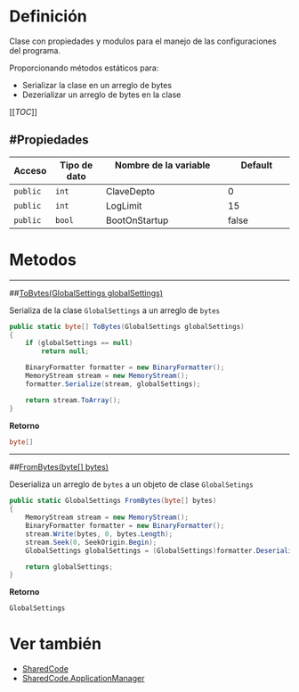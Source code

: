 # Definición
Clase con propiedades y modulos para el manejo de las configuraciones del programa.

Proporcionando métodos estáticos para: 
- Serializar la clase en un arreglo de bytes
- Dezerializar un arreglo de bytes en la clase

[[_TOC_]]

#Propiedades
----

| Acceso   | Tipo de dato | Nombre de la variable &emsp;&emsp;&emsp;&emsp;&emsp; | Default &emsp;&emsp;&emsp;&emsp; |
|----------|--------------|------------------------------------------------------|----------------------------------|
| `public` | `int`        | ClaveDepto                                           | 0                                |
| `public` | `int`        | LogLimit                                             | 15                               |
| `public` | `bool`       | BootOnStartup                                        | false                            |

# Metodos
----
##[ToBytes(GlobalSettings globalSettings)]()

Serializa de la clase `GlobalSettings` a un arreglo de `bytes`

``` csharp
public static byte[] ToBytes(GlobalSettings globalSettings)
{
    if (globalSettings == null)
        return null;

    BinaryFormatter formatter = new BinaryFormatter();
    MemoryStream stream = new MemoryStream();
    formatter.Serialize(stream, globalSettings);

    return stream.ToArray();
}
```

**Retorno**
``` csharp 
byte[]
```

----
##[FromBytes(byte[] bytes)]()

Deserializa un arreglo de `bytes` a un objeto de clase `GlobalSetings`

``` csharp
public static GlobalSettings FromBytes(byte[] bytes)
{
    MemoryStream stream = new MemoryStream();
    BinaryFormatter formatter = new BinaryFormatter();
    stream.Write(bytes, 0, bytes.Length);
    stream.Seek(0, SeekOrigin.Begin);
    GlobalSettings globalSettings = (GlobalSettings)formatter.Deserialize(stream);

    return globalSettings;
}
```

**Retorno**
``` csharp 
GlobalSettings
```

# Ver también
- [SharedCode](/SharedCode)
- [SharedCode.ApplicationManager](/SharedCode/SharedCode.ApplicationManager)